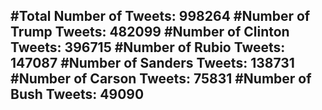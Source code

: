 #Total Number of Tweets: 998264 
#Number of Trump Tweets: 482099
#Number of Clinton Tweets: 396715
#Number of Rubio Tweets: 147087
#Number of Sanders Tweets: 138731
#Number of Carson Tweets: 75831
#Number of Bush Tweets: 49090
---
